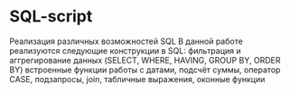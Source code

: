 # SQL-script
Реализация различных возможностей SQL
В данной работе реализуются следующие конструкции в SQL:
фильтрация и аггрегирование данных (SELECT, WHERE, HAVING, GROUP BY, ORDER BY)
встроенные функции работы с датами, подсчёт суммы,
оператор CASE, подзапросы, join, табличные выражения, оконные функции
